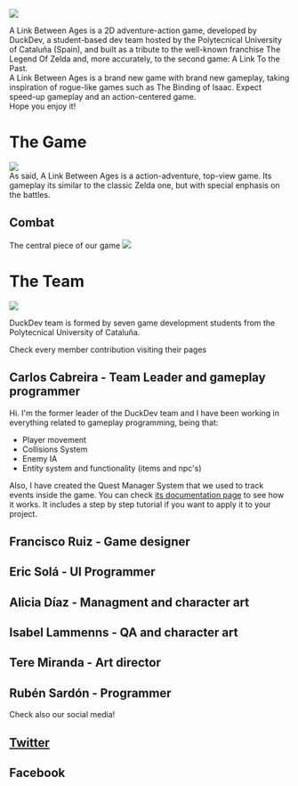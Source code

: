 
![](https://fotos.subefotos.com/d1740900ec8419e126fe2dca89910b70o.png)   

 A Link Between Ages is a 2D adventure-action game, developed by DuckDev, a student-based dev team hosted by the Polytecnical University of Cataluña (Spain), and built as a tribute to the well-known franchise The Legend Of Zelda and, more accurately, to the second game: A Link To the Past.   
  A Link Between Ages is a brand new game with brand new gameplay, taking inspiration of rogue-like games such as The Binding of Isaac.
  Expect speed-up gameplay and an action-centered game.   
  Hope you enjoy it!  
  
  # The Game
 ![](https://fotos.subefotos.com/a771dbf63c2349ffa76e10ffff750b54o.png)   
    As said, A Link Between Ages is a action-adventure, top-view game. Its gameplay its similar to the classic Zelda one, but with special enphasis on the battles.  
    
  ## Combat

 The central piece of our game
 ![](https://fotos.subefotos.com/b043f1e01de16d1a3a53f2c0e3808236o.gif)
  
  # The Team
 ![](https://fotos.subefotos.com/a09ca9373f31b9b83f4d4ff095a4cb32o.png)
  
 DuckDev team is formed by seven game development students from the Polytecnical University of Cataluña.
 
 
 Check every member contribution visiting their pages
 
 
 ## Carlos Cabreira - Team Leader and gameplay programmer
  
   Hi. I'm the former leader of the DuckDev team and I have been working in everything related to gameplay programming, being that: 
   * Player movement
   * Collisions System
   * Enemy IA
   * Entity system and functionality (items and npc's)
   
   Also, I have created the Quest Manager System that we used to track events inside the game. You can check [its documentation page](https://carcasanchez.github.io/QuestManager/) to see how it works. It includes a step by step tutorial if you want to apply it to your project.
 
 ## Francisco Ruiz - Game designer
 
 ## Eric Solá - UI Programmer
 
 ## Alicia Díaz - Managment and character art
 
 ## Isabel Lammenns - QA and character art
 
 ## Tere Miranda - Art director
 
 ## Rubén Sardón - Programmer
 
 Check also our social media!   
 ## [Twitter](https://twitter.com/DuckDevv)   
 ## Facebook
  




